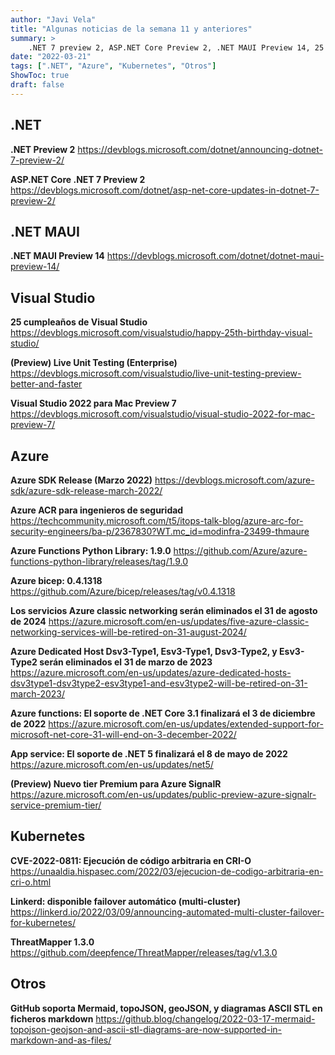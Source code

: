 ```yaml
---
author: "Javi Vela"
title: "Algunas noticias de la semana 11 y anteriores"
summary: >
    .NET 7 preview 2, ASP.NET Core Preview 2, .NET MAUI Preview 14, 25 cumpleaños de Visual Studio, Visual Studio 2022 para Mac Preview 7, Azure SDK Release (Marzo 2022), CVE-2022-0811: Ejecución de código arbitraria en CRI-O, ThreatMapper 1.3.0
date: "2022-03-21"
tags: [".NET", "Azure", "Kubernetes", "Otros"]
ShowToc: true
draft: false
---
```

## .NET
**.NET Preview 2**
https://devblogs.microsoft.com/dotnet/announcing-dotnet-7-preview-2/
<br/>
<!-- #dotnet #microsoft #preview -->

**ASP.NET Core .NET 7 Preview 2**
https://devblogs.microsoft.com/dotnet/asp-net-core-updates-in-dotnet-7-preview-2/
<br/>
<!-- #dotnet #microsoft #aspnet #aspnetcore #blazor #preview -->

## .NET MAUI
**.NET MAUI Preview 14**
https://devblogs.microsoft.com/dotnet/dotnet-maui-preview-14/
<br/>
<!-- #dotnet #maui #preview -->

## Visual Studio
**25 cumpleaños de Visual Studio**
https://devblogs.microsoft.com/visualstudio/happy-25th-birthday-visual-studio/
<br/>
<!-- #visualstudio #birthday -->

**(Preview) Live Unit Testing (Enterprise)**
https://devblogs.microsoft.com/visualstudio/live-unit-testing-preview-better-and-faster
<br/>
<!-- #visual #studio #live #unittesting -->

**Visual Studio 2022 para Mac Preview 7**
https://devblogs.microsoft.com/visualstudio/visual-studio-2022-for-mac-preview-7/
<br/>
<!-- #visual #studio #mac #preview -->

## Azure
**Azure SDK Release (Marzo 2022)**
https://devblogs.microsoft.com/azure-sdk/azure-sdk-release-march-2022/
<br/>
<!-- #azure #microsoft #sdk #release #sdk -->

**Azure ACR para ingenieros de seguridad**
https://techcommunity.microsoft.com/t5/itops-talk-blog/azure-arc-for-security-engineers/ba-p/2367830?WT.mc_id=modinfra-23499-thmaure
<br/>
<!-- #azure #arc #microsoft #azureacr #security -->

**Azure Functions Python Library: 1.9.0**
https://github.com/Azure/azure-functions-python-library/releases/tag/1.9.0
<br/>
<!-- #azure #azurefunctions #python #library -->

**Azure bicep: 0.4.1318**
https://github.com/Azure/bicep/releases/tag/v0.4.1318
<br/>
<!-- #azure #bicep -->

**Los servicios Azure classic networking serán eliminados el 31 de agosto de 2024**
https://azure.microsoft.com/en-us/updates/five-azure-classic-networking-services-will-be-retired-on-31-august-2024/
<br/>
<!-- #azure #classic #networking #retired #eol -->

**Azure Dedicated Host Dsv3-Type1, Esv3-Type1, Dsv3-Type2, y Esv3-Type2 serán eliminados el 31 de marzo de 2023**
https://azure.microsoft.com/en-us/updates/azure-dedicated-hosts-dsv3type1-dsv3type2-esv3type1-and-esv3type2-will-be-retired-on-31-march-2023/
<br/>
<!-- #azure #dedicatedhost #retired #eol -->

**Azure functions: El soporte de .NET Core 3.1 finalizará el 3 de diciembre de 2022**
https://azure.microsoft.com/en-us/updates/extended-support-for-microsoft-net-core-31-will-end-on-3-december-2022/
<br/>
<!-- #dotnet #microsoft #azurefunctions #support #eol -->

**App service: El soporte de .NET 5 finalizará el 8 de mayo de 2022**
https://azure.microsoft.com/en-us/updates/net5/
<br/>
<!-- #dotnet #microsoft #appservice s#support #eol -->

**(Preview) Nuevo tier Premium para Azure SignalR**
https://azure.microsoft.com/en-us/updates/public-preview-azure-signalr-service-premium-tier/
<br/>
<!-- #azure #signalr #tier #premium #preview -->

## Kubernetes
**CVE-2022-0811: Ejecución de código arbitraria en CRI-O**
https://unaaldia.hispasec.com/2022/03/ejecucion-de-codigo-arbitraria-en-cri-o.html
<br/>
<!-- #kubernetes #cve #crio #security #cr8escape -->

**Linkerd: disponible failover automático (multi-cluster)**
https://linkerd.io/2022/03/09/announcing-automated-multi-cluster-failover-for-kubernetes/
<br/>
<!-- #kubernetes #linkerds #failover -->

**ThreatMapper 1.3.0**
https://github.com/deepfence/ThreatMapper/releases/tag/v1.3.0
<br/>
<!-- #kubernetes #threatmapper #security #vulnerability -->

## Otros
**GitHub soporta Mermaid, topoJSON, geoJSON, y diagramas ASCII STL en ficheros markdown**
https://github.blog/changelog/2022-03-17-mermaid-topojson-geojson-and-ascii-stl-diagrams-are-now-supported-in-markdown-and-as-files/
<br/>
<!-- #github #markdown #topojson #geojson #asciistl -->
